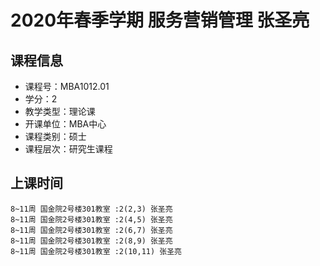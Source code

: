 # 2020年春季学期 服务营销管理 张圣亮






## 课程信息

- 课程号：MBA1012.01
- 学分：2
- 教学类型：理论课
- 开课单位：MBA中心
- 课程类别：硕士
- 课程层次：研究生课程

## 上课时间

```
8~11周 国金院2号楼301教室 :2(2,3) 张圣亮
8~11周 国金院2号楼301教室 :2(4,5) 张圣亮
8~11周 国金院2号楼301教室 :2(6,7) 张圣亮
8~11周 国金院2号楼301教室 :2(8,9) 张圣亮
8~11周 国金院2号楼301教室 :2(10,11) 张圣亮
```


